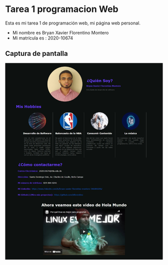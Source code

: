 # Tarea 1 programacion Web

Esta es mi tarea 1 de programación web, mi página web personal.

- Mi nombre es Bryan Xavier Florentino Montero 
-  Mi matrícula es : 2020-10674


## Captura de pantalla 

![Captura de pantalla](Captura-Tarea.jpeg)

